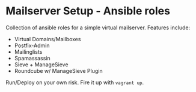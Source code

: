 # Mailserver Setup - Ansible roles #

Collection of ansible roles for a simple virtual mailserver. Features include:
  * Virtual Domains/Mailboxes
  * Postfix-Admin
  * Mailinglists
  * Spamassassin
  * Sieve + ManageSieve
  * Roundcube w/ ManageSieve Plugin

Run/Deploy on your own risk. Fire it up with `vagrant up`.
